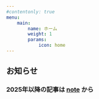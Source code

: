 ```yaml
---
#contentonly: true
menu:
    main:
        name: ホーム
        weight: 1
        params:
            icon: home
---
```


## お知らせ

### 2025年以降の記事は **[note](https://note.com/t_asa2000)** から